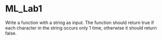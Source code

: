 # ML_Lab1
Write a function with a string as input. The function should return true if each character in the string occurs only 1 time, otherwise it should return false.
